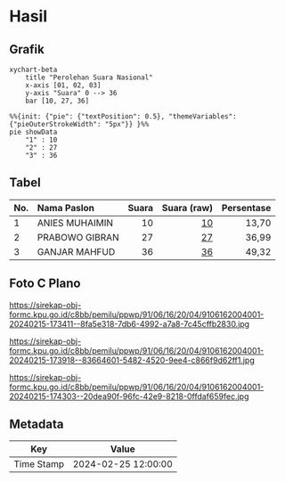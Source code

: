 # Hasil

## Grafik

```mermaid
xychart-beta
    title "Perolehan Suara Nasional"
    x-axis [01, 02, 03]
    y-axis "Suara" 0 --> 36
    bar [10, 27, 36]
```

```mermaid
%%{init: {"pie": {"textPosition": 0.5}, "themeVariables": {"pieOuterStrokeWidth": "5px"}} }%%
pie showData
    "1" : 10
    "2" : 27
    "3" : 36
```

## Tabel

| No. | Nama Paslon    | Suara | Suara (raw) | Persentase |
|:--- |:-------------- | -----:| -----------:| ----------:|
| 1   | ANIES MUHAIMIN | 10    | [10][p-1]   | 13,70      |
| 2   | PRABOWO GIBRAN | 27    | [27][p-2]   | 36,99      |
| 3   | GANJAR MAHFUD  | 36    | [36][p-3]   | 49,32      |


[p-1]: https://github.com/gigit-pemilu/pemilu-2024/blob/main/pilpres/hitung-suara/sub/91-papua/sub/06-biak-numfor/sub/16-bruyadori/sub/2004-amberparem/sub/001-tps/sub/paslon-1.txt
[p-2]: https://github.com/gigit-pemilu/pemilu-2024/blob/main/pilpres/hitung-suara/sub/91-papua/sub/06-biak-numfor/sub/16-bruyadori/sub/2004-amberparem/sub/001-tps/sub/paslon-2.txt
[p-3]: https://github.com/gigit-pemilu/pemilu-2024/blob/main/pilpres/hitung-suara/sub/91-papua/sub/06-biak-numfor/sub/16-bruyadori/sub/2004-amberparem/sub/001-tps/sub/paslon-3.txt

## Foto C Plano

https://sirekap-obj-formc.kpu.go.id/c8bb/pemilu/ppwp/91/06/16/20/04/9106162004001-20240215-173411--8fa5e318-7db6-4992-a7a8-7c45cffb2830.jpg

https://sirekap-obj-formc.kpu.go.id/c8bb/pemilu/ppwp/91/06/16/20/04/9106162004001-20240215-173918--83664601-5482-4520-9ee4-c866f9d62ff1.jpg

https://sirekap-obj-formc.kpu.go.id/c8bb/pemilu/ppwp/91/06/16/20/04/9106162004001-20240215-174303--20dea90f-96fc-42e9-8218-0ffdaf659fec.jpg


## Metadata

| Key        | Value               |
| ---------- | ------------------- |
| Time Stamp | 2024-02-25 12:00:00 |



